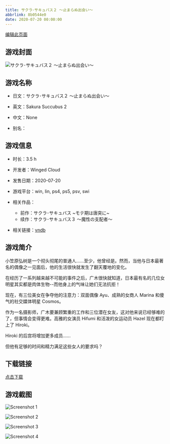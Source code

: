 ```yaml
---
title: サクラ･サキュバス２ ～止まらぬ出会い～
abbrlink: 8b0544e0
date: 2020-07-20 00:00:00
---
```

[编辑此页面](https://github.com/ACG-3/ADV3-source/blob/main/source/_posts/games/%E3%82%B5%E3%82%AF%E3%83%A9%EF%BD%A5%E3%82%B5%E3%82%AD%E3%83%A5%E3%83%90%E3%82%B9%EF%BC%92%20%EF%BD%9E%E6%AD%A2%E3%81%BE%E3%82%89%E3%81%AC%E5%87%BA%E4%BC%9A%E3%81%84%EF%BD%9E.md)

## 游戏封面

![サクラ･サキュバス２ ～止まらぬ出会い～](https://pan.timero.xyz/d/onedrive/img_lib_001/%E3%82%B5%E3%82%AF%E3%83%A9%EF%BD%A5%E3%82%B5%E3%82%AD%E3%83%A5%E3%83%90%E3%82%B9%EF%BC%92%20%EF%BD%9E%E6%AD%A2%E3%81%BE%E3%82%89%E3%81%AC%E5%87%BA%E4%BC%9A%E3%81%84%EF%BD%9E_cover.avif)


## 游戏名称

- 日文：サクラ･サキュバス２ ～止まらぬ出会い～
- 英文：Sakura Succubus 2
- 中文：None

- 别名：


## 游戏信息

- 时长：3.5 h
- 开发者：Winged Cloud
- 发售日期：2020-07-20
- 游戏平台：win, lin, ps4, ps5, psv, swi
- 相关作品：
   - 前作：サクラ･サキュバス ~モテ期は唐突に~
   - 续作：サクラ･サキュバス３ ～魔性の支配者～

- 相关链接：[vndb](https://vndb.org/v28792)


## 游戏简介

小笠原弘树是一个彻头彻尾的普通人......至少，他曾经是。然而，当他与日本最著名的偶像之一见面后，他的生活很快就发生了翻天覆地的变化。

在经历了一系列越来越不可能的事件之后，广木很快就知道，日本最有名的几位女明星其实都是肉体生物--而他身上的气味让她们无法抗拒！

现在，有三位美女在争夺他的注意力：双面偶像 Ayu、成熟的女商人 Marina 和傻气的社交媒体明星 Cosmos。

作为一名摄影师，广木要兼顾繁重的工作和三位潜在女友，这对他来说已经够难的了，但事情会变得更难。高雅的女演员 Hifumi 和活泼的女运动员 Hazel 现在都盯上了 Hiroki。

Hiroki 的后宫将增加更多成员......

但他有足够的时间和精力满足这些女人的要求吗？




## 下载链接

[点击下载](https://pan.timero.xyz/onedrive/adv_lib_001/%E3%82%B5%E3%82%AF%E3%83%A9%EF%BD%A5%E3%82%B5%E3%82%AD%E3%83%A5%E3%83%90%E3%82%B9%EF%BC%92%20%EF%BD%9E%E6%AD%A2%E3%81%BE%E3%82%89%E3%81%AC%E5%87%BA%E4%BC%9A%E3%81%84%EF%BD%9E)


## 游戏截图


![Screenshot 1](https://pan.timero.xyz/d/onedrive/img_lib_001/%E3%82%B5%E3%82%AF%E3%83%A9%EF%BD%A5%E3%82%B5%E3%82%AD%E3%83%A5%E3%83%90%E3%82%B9%EF%BC%92%20%EF%BD%9E%E6%AD%A2%E3%81%BE%E3%82%89%E3%81%AC%E5%87%BA%E4%BC%9A%E3%81%84%EF%BD%9E_Screenshot_1.avif)

![Screenshot 2](https://pan.timero.xyz/d/onedrive/img_lib_001/%E3%82%B5%E3%82%AF%E3%83%A9%EF%BD%A5%E3%82%B5%E3%82%AD%E3%83%A5%E3%83%90%E3%82%B9%EF%BC%92%20%EF%BD%9E%E6%AD%A2%E3%81%BE%E3%82%89%E3%81%AC%E5%87%BA%E4%BC%9A%E3%81%84%EF%BD%9E_Screenshot_2.avif)

![Screenshot 3](https://pan.timero.xyz/d/onedrive/img_lib_001/%E3%82%B5%E3%82%AF%E3%83%A9%EF%BD%A5%E3%82%B5%E3%82%AD%E3%83%A5%E3%83%90%E3%82%B9%EF%BC%92%20%EF%BD%9E%E6%AD%A2%E3%81%BE%E3%82%89%E3%81%AC%E5%87%BA%E4%BC%9A%E3%81%84%EF%BD%9E_Screenshot_3.avif)

![Screenshot 4](https://pan.timero.xyz/d/onedrive/img_lib_001/%E3%82%B5%E3%82%AF%E3%83%A9%EF%BD%A5%E3%82%B5%E3%82%AD%E3%83%A5%E3%83%90%E3%82%B9%EF%BC%92%20%EF%BD%9E%E6%AD%A2%E3%81%BE%E3%82%89%E3%81%AC%E5%87%BA%E4%BC%9A%E3%81%84%EF%BD%9E_Screenshot_4.avif)

